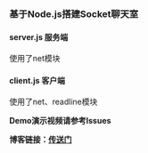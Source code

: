 ### 基于Node.js搭建Socket聊天室

#### server.js 服务端
使用了net模块

#### client.js 客户端
使用了net、readline模块

**Demo演示视频请参考Issues**  

**博客链接：[传送门](http://itpoet.cn/2018/02/07/nodejs-build-socket-chartroom/)**
